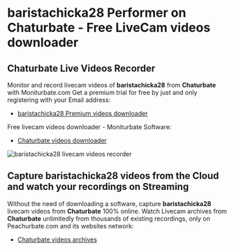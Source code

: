 # baristachicka28 Performer on Chaturbate - Free LiveCam videos downloader

## Chaturbate Live Videos Recorder

Monitor and record livecam videos of **baristachicka28** from **Chaturbate** with Moniturbate.com
Get a premium trial for free by just and only registering with your Email address:
* [baristachicka28 Premium videos downloader](https://moniturbate.com/request-demo-licence-key.html)

Free livecam videos downloader - Moniturbate Software:
* [Chaturbate videos downloader](https://moniturbate.com/moniturbate-download-software.html)

![baristachicka28 livecam videos recorder](https://peachurnet.com/templates/moniturbate-software.png)


## Capture baristachicka28 videos from the Cloud and watch your recordings on Streaming

Without the need of downloading a software, capture **baristachicka28** livecam videos from **Chaturbate** 100% online.
Watch Livecam archives from **Chaturbate** unlimitedly from thousands of existing recordings, only on Peachurbate.com and its websites network:
* [Chaturbate videos archives](https://peachurnet.com/)